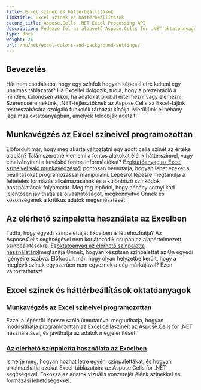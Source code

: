 ```yaml
---
title: Excel színek és háttérbeállítások
linktitle: Excel színek és háttérbeállítások
second_title: Aspose.Cells .NET Excel Processing API
description: Fedezze fel az alapvető Aspose.Cells for .NET oktatóanyagokat az Excel színeivel és háttérbeállításaival kapcsolatban az adatok megjelenítésének optimalizálásához és a vizuális vonzerő fokozásához.
type: docs
weight: 26
url: /hu/net/excel-colors-and-background-settings/
---
```

## Bevezetés

Hát nem csodálatos, hogy egy színfolt hogyan képes életre kelteni egy unalmas táblázatot? Ha Excellel dolgozik, tudja, hogy a prezentáció a minden, különösen akkor, ha adatokat próbál értelmezni vagy elemezni. Szerencsére nekünk, .NET-fejlesztőknek az Aspose.Cells az Excel-fájlok testreszabására szolgáló funkciók tárházát kínálja. Merüljünk el néhány izgalmas oktatóanyagban, amelyek feldobják adatait!

## Munkavégzés az Excel színeivel programozottan

Előfordult már, hogy meg akarta változtatni egy adott cella színét az értéke alapján? Talán szeretné kiemelni a fontos alakokat élénk háttérszínnel, vagy elhalványítani a kevésbé fontos információkat? Ez[oktatóanyag az Excel színeivel való munkavégzésről](./working-with-excel-colors/) pontosan bemutatja, hogyan lehet ezeket a beállításokat programozással manipulálni. Lépésről lépésre megtanulja a feltételes formázás alkalmazásának és a különböző színkódok használatának folyamatát. Meg fog lepődni, hogy néhány sornyi kód jelentősen javíthatja az olvashatóságot, megkönnyítve Önnek és közönségének a kritikus adatok megemésztését.

## Az elérhető színpaletta használata az Excelben

 Tudta, hogy egyedi színpalettáját Excelben is létrehozhatja? Az Aspose.Cells segítségével nem korlátozódik csupán az alapértelmezett színbeállításokra. Ez[oktatóanyag az elérhető színpaletta használatáról](./using-palette-of-available-colors/)megtanítja Önnek, hogyan készítsen színpalettát az Ön egyedi igényeire szabva. Előfordult már, hogy olyan helyzetbe került, hogy a meglévő színek egyszerűen nem egyeznek a cég márkájával? Ezen változtathatsz!

## Excel színek és háttérbeállítások oktatóanyagok
### [Munkavégzés az Excel színeivel programozottan](./working-with-excel-colors/)
Ezzel a lépésről lépésre szóló útmutatóval megtudhatja, hogyan módosíthatja programozottan az Excel cellaszíneit az Aspose.Cells for .NET használatával, és javíthatja az adatok megjelenítését.
### [Az elérhető színpaletta használata az Excelben](./using-palette-of-available-colors/)
Ismerje meg, hogyan hozhat létre egyéni színpalettákat, és hogyan alkalmazhatja azokat Excel-táblázataira az Aspose.Cells for .NET segítségével. Fokozza az adatok vizuális vonzerejét élénk színekkel és formázási lehetőségekkel.
